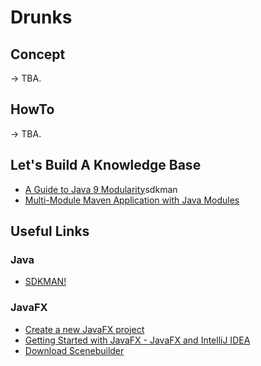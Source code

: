 # Drunks

## Concept

-> TBA.

## HowTo

-> TBA.

## Let's Build A Knowledge Base

- [A Guide to Java 9 Modularity](https://www.baeldung.com/java-9-modularity)sdkman
- [Multi-Module Maven Application with Java Modules](https://www.baeldung.com/maven-multi-module-project-java-jpms)

## Useful Links

### Java

- [SDKMAN!](https://sdkman.io/)

### JavaFX

- [Create a new JavaFX project](https://www.jetbrains.com/help/idea/javafx.html)
- [Getting Started with JavaFX - JavaFX and IntelliJ IDEA](https://openjfx.io/openjfx-docs/#install-javafx)
- [Download Scenebuilder](https://gluonhq.com/products/scene-builder/x)

